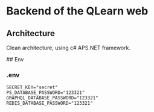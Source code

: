 # Backend of the QLearn web

## Architecture
<p>Clean architecture, using c# APS.NET framework.</p>
## Env

### .env

```
SECRET_KEY="secret"
PS_DATABASE_PASSWORD="123321"
GRAPHQL_DATABASE_PASSWORD="123321"
REDIS_DATABASE_PASSWORD="123321"
```